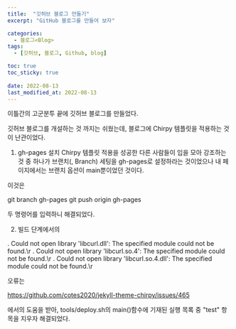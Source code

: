 ```yaml
---
title:  "깃허브 블로그 만들기"
excerpt: "GitHub 블로그를 만들어 보자"

categories:
  - 블로그<Blog>
tags:
  - [깃허브, 블로그, Github, blog]

toc: true
toc_sticky: true
 
date: 2022-08-13
last_modified_at: 2022-08-13
---
```


이틀간의 고군분투 끝에 깃허브 블로그를 만들었다.

깃허브 블로그를 개설하는 것 까지는 쉬웠는데, 블로그에 Chirpy 템플릿을 적용하는 것이 난관이었다.

1. gh-pages 설치
Chirpy 템플릿 적용을 성공한 다른 사람들이 입을 모아 강조하는 것 중 하나가
브랜치(, Branch) 세팅을 gh-pages로 설정하라는 것이었으나
내 페이지에서는 브랜치 옵션이 main뿐이었던 것이다.

이것은

git branch gh-pages
git push origin gh-pages

두 명령어를 입력하니 해결되었다.



2. 빌드 단계에서의 

.
Could not open library 'libcurl.dll': The specified module could not be found.\r
.
Could not open library 'libcurl.so.4': The specified module could not be found.\r
.
Could not open library 'libcurl.so.4.dll': The specified module could not be found.\r

오류는

https://github.com/cotes2020/jekyll-theme-chirpy/issues/465

에서의 도움을 받아,
tools/deploy.sh의 main()함수에 기재된 실행 목록 중 "test" 항목을 지우자 해결되었다.
